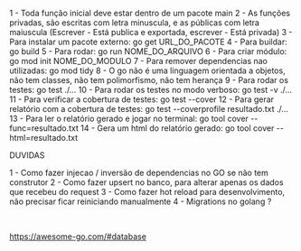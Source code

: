 1 - Toda função inicial deve estar dentro de um pacote main
2 - As funções privadas, são escritas com letra minuscula, e as públicas com letra maiuscula (Escrever - Está publica e exportada, escrever - Está privada)
3 - Para instalar um pacote externo: go get URL_DO_PACOTE
4 - Para buildar: go build
5 - Para rodar: go run NOME_DO_ARQUIVO
6 - Para criar módulo: go mod init NOME_DO_MODULO
7 - Para remover dependencias nao utilizadas: go mod tidy
8 - O go não é uma linguagem orientada a objetos, não tem classes, não tem polimorfismo, não tem herança
9 - Para rodar os testes: go test ./...
10 - Para rodar os testes no modo verboso: go test -v ./...
11 - Para verificar a cobertura de testes: go test --cover
12 - Para gerar relatório com a cobertura de testes: go test --coverprofile resultado.txt ./...
13 - Para ler o relatório gerado e jogar no terminal: go tool cover --func=resultado.txt
14 - Gera um html do relatório gerado: go tool cover --html=resultado.txt

DUVIDAS

1 - Como fazer injecao / inversão de dependencias no GO se não tem construtor
2 - Como fazer upsert no banco, para alterar apenas os dados que recebeu do request
3 - Como fazer hot reload para desenvolvimento, não precisar ficar reiniciando manualmente
4 - Migrations no golang ?

<br />

https://awesome-go.com/#database
